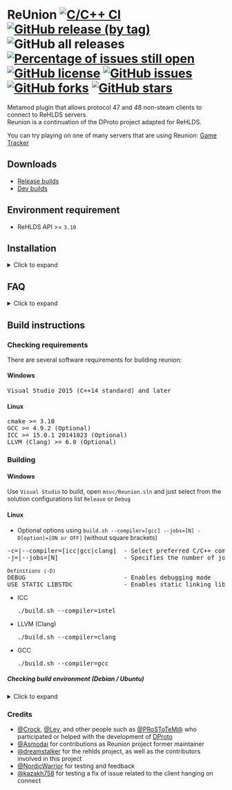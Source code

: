 # ReUnion [![C/C++ CI](https://github.com/rehlds/ReUnion/actions/workflows/build.yml/badge.svg)](https://github.com/rehlds/ReUnion/actions/workflows/build.yml) [![GitHub release (by tag)](https://img.shields.io/github/downloads/rehlds/ReUnion/latest/total)](https://github.com/rehlds/ReUnion/releases/latest) ![GitHub all releases](https://img.shields.io/github/downloads/rehlds/ReUnion/total) [![Percentage of issues still open](http://isitmaintained.com/badge/open/rehlds/reunion.svg)](http://isitmaintained.com/project/rehlds/reunion "Percentage of issues still open") [![GitHub license](https://img.shields.io/github/license/rehlds/reunion.svg?longCache=true&style=flat-square)](https://github.com/rehlds/ReUnion/blob/master/LICENSE) [![GitHub issues](https://img.shields.io/github/issues/rehlds/reunion.svg?longCache=true&style=flat-square)](https://github.com/rehlds/ReUnion/issues) [![GitHub forks](https://img.shields.io/github/forks/rehlds/reunion.svg?longCache=true&style=flat-square)](https://github.com/rehlds/ReUnion/network) [![GitHub stars](https://img.shields.io/github/stars/rehlds/reunion.svg?longCache=true&style=flat-square)](https://github.com/rehlds/ReUnion/stargazers)


Metamod plugin that allows protocol 47 and 48 non-steam clients to connect to ReHLDS servers.<br/>
Reunion is a continuation of the DProto project adapted for ReHLDS.<br/>

You can try playing on one of many servers that are using Reunion: [Game Tracker](http://www.gametracker.com/search/?search_by=server_variable&search_by2=reu_version)

## Downloads
* [Release builds](https://github.com/rehlds/ReUnion/releases)
* [Dev builds](https://github.com/rehlds/ReUnion/actions/workflows/build.yml)

## Environment requirement
* ReHLDS API >= `3.10`

## Installation

<details>
<summary>Click to expand</summary>

1. Go to `<gamedir>/addons/` and make new directory named `reunion`<br/>
`<gamedir>` - its a game directory (cstrike for Counter-Strike, valve for Half-Life, etc)

2. Copy `reunion_mm.dll` or `reunion_mm_i386.so` to `<gamedir>/addons/reunion/`

3. Go to metamod installation directory (usually its `<gamedir>/addons/metamod/`) and edit `plugins.ini`:<br/>
add this line at the beginning of the file<br/>
for windows<br/>
`win32 addons\reunion\reunion_mm.dll`<br/>
for linux<br/>
`linux addons/reunion/reunion_mm_i386.so`<br/>

4. Copy `reunion.cfg` to server root or gamedir.

5. Start the server. When server loads, type `meta list` in console. You'll see something like this:
```
        Currently loaded plugins:
              description      stat pend  file              vers      src   load  unlod
         [ 1] Reunion          RUN   -    reunion_mm_i386.  v0.1.58   ini   Start Never
         [ 2] AMX Mod X        RUN   -    amxmodx_mm_i386.  v1.8.1.3  ini   Start ANY
        2 plugins, 2 running
```
6. Ready to use

If reunion doesn't work, meta list says this:<br/>
```
Currently loaded plugins:
      description      stat pend  file              vers      src   load  unlod
 [ 1] Reunion          fail load  reunion_mm_i386.  v0.1.65   ini   Start Never
```
Start server with `-console +log on +mp_logecho 1` parameters and look through console output.<br/>
You'll find the reason there.
</details>

## FAQ
<details>
<summary>Click to expand</summary>

* `Q` I configured `SteamIdHashSalt` as well as in the dproto, but players get a different steamids. Why?<br/>
  `A` Reunion uses an another hashing algorythm with improved security. Knowing of someones's steamid before enabling `SteamIdHashSalt` doesn't help to get same id after hashing.

* `Q` Is it possible to do something against steamid changers?<br/>
  `A` No, idchangers generates a correct authorization tickets and it's impossible on serverside identify that steamid was changed. You can only set a `SteamIdHashSalt` option to prevent a substitution to specific steamid of another player.

* `Q` Why some server monitorings can't receive the players list from server?<br/>
  `A` They use an incorrect query format and must be rewritten using latest <a href="https://github.com/xPaw/PHP-Source-Query">PHP-Source-Query</a> script or equivalent.

* `Q` In dproto was option Game_Name, but in reunion it has not. How to change the game name?<br/>
  `A` Use plugin.

* `Q` Why has `SmartSteamEmu3` support been removed?<br/>
  `A` To open-source the Reunion project, we had to remove some sensitive components.<br/>
   This includes the `SmartSteamEmu3` emulator's authorization code.
   Removing it won't significantly affect server online activity since this emulator is rare among non-steam clients.

</details>

## Build instructions
### Checking requirements
There are several software requirements for building reunion:

#### Windows
<pre>
Visual Studio 2015 (C++14 standard) and later
</pre>

#### Linux
<pre>
cmake >= 3.10
GCC >= 4.9.2 (Optional)
ICC >= 15.0.1 20141023 (Optional)
LLVM (Clang) >= 6.0 (Optional)
</pre>

### Building

#### Windows
Use `Visual Studio` to build, open `msvc/Reunion.sln` and just select from the solution configurations list `Release` or `Debug`

#### Linux

* Optional options using `build.sh --compiler=[gcc] --jobs=[N] -D[option]=[ON or OFF]` (without square brackets)

<pre>
-c=|--compiler=[icc|gcc|clang]  - Select preferred C/C++ compiler to build
-j=|--jobs=[N]                  - Specifies the number of jobs (commands) to run simultaneously (For faster building)

<sub>Definitions (-D)</sub>
DEBUG                           - Enables debugging mode
USE_STATIC_LIBSTDC              - Enables static linking library libstdc++
</pre>

* ICC          <pre>./build.sh --compiler=intel</pre>
* LLVM (Clang) <pre>./build.sh --compiler=clang</pre>
* GCC          <pre>./build.sh --compiler=gcc</pre>

##### Checking build environment (Debian / Ubuntu)

<details>
<summary>Click to expand</summary>

<ul>
<li>
Installing required packages
<pre>
sudo dpkg --add-architecture i386
sudo apt-get update
sudo apt-get install -y gcc-multilib g++-multilib
sudo apt-get install -y build-essential
sudo apt-get install -y libc6-dev libc6-dev-i386
</pre>
</li>

<li>
Select the preferred C/C++ Compiler installation
<pre>
1) sudo apt-get install -y gcc g++
2) sudo apt-get install -y clang
</pre>
</li>
</ul>
</details>

### Credits
* [@Crock](https://github.com/theCrock), [@Lev](https://github.com/LevShisterov), and other people such as [@PRoSToTeM@](https://github.com/WPMGPRoSToTeMa) who participated or helped with the development of [DProto](https://cs.rin.ru/forum/viewtopic.php?f=29&t=55986)
* [@Asmodai](https://github.com/theAsmodai) for contributions as Reunion project former maintainer
* [@dreamstalker](https://github.com/dreamstalker) for the rehlds project, as well as the contributors involved in this project
* [@NordicWarrior](https://github.com/Nord1cWarr1or) for testing and feedback
* [@kazakh758](https://github.com/kazakh758) for testing a fix of issue related to the client hanging on connect
